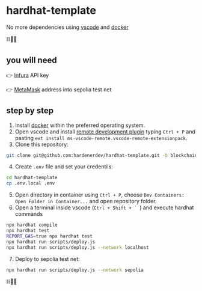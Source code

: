 # hardhat-template

No more dependencies using [vscode](https://code.visualstudio.com/) and [docker](https://www.docker.com/)

⛓️🤍🐋

## you will need

👉 [Infura](https://www.infura.io/) API key

👉 [MetaMask](https://metamask.io/) address into sepolia test net

## step by step

1. Install [docker](https://docs.docker.com/engine/install/) within the preferred operating system.
2. Open vscode and install [remote development plugin](https://marketplace.visualstudio.com/items?itemName=ms-vscode-remote.vscode-remote-extensionpack) typing `Ctrl + P` and pasting `ext install ms-vscode-remote.vscode-remote-extensionpack`.
3. Clone this repository:

```bash
git clone git@github.com:hardenerdev/hardhat-template.git -b blockchain-malaga-workshop
```
4. Create `.env` file and set your credentils:

```bash
cd hardhat-template
cp .env.local .env
```
5. Open directory in container using `Ctrl + P`, choose `Dev Containers: Open Folder in Container...` and open repository folder.
6. Open a terminal inside vscode (``Ctrl + Shift + ` ``) and execute hardhat commands

```bash
npx hardhat compile
npx hardhat test
REPORT_GAS=true npx hardhat test
npx hardhat run scripts/deploy.js
npx hardhat run scripts/deploy.js --network localhost
```
7. Deploy to sepolia test net:

```bash
npx hardhat run scripts/deploy.js --network sepolia
```

⛓️🤍🐋
